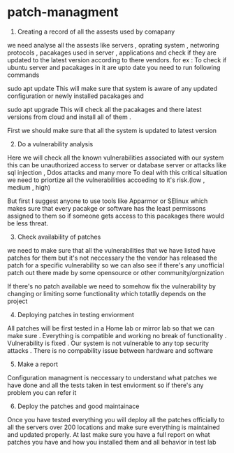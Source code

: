 # patch-managment

1) Creating a record of all the assests used by comapany

we need analyse all the assests like servers , oprating system , networing protocols , pacakages used in server , applications and check if they are updated to the latest version according to there vendors.
for ex : To check if ubuntu server and pacakages in it are upto date you need to run following commands

sudo apt update
This will make sure that system is aware of any updated  configuration or newly installed pacakages and 

sudo apt upgrade
This will check all the pacakages and there latest versions from cloud and install all of them .

First we should make sure that all the system is updated to latest version

2) Do a vulnerability analysis

Here we will check all the known vulnerabilities associated with our system this can be unauthorized access to server or database server or attacks like sql injection , Ddos attacks and many more
To deal with this critical situation we need to priortize all the vulnerabilities accoeding to it's risk.(low , medium , high)

But first I suggest anyone to use tools like Apparmor or SElinux which makes sure that every pacakge or software has the least permissons assigned to them so if someone gets access to this pacakages there would be less threat.

3) Check availability of patches 

we need to make sure that all the vulnerabilities that we have listed have patches for them but it's not neccessary the the vendor has released the patch for a specific vulnerability so we can also see if there's any unofficial patch out there made by some opensource or other community/orgnization

If there's no patch available we need to somehow fix the vulnerability by changing or limiting some functionality which totatlly depends on the project


4) Deploying patches in testing enviorment

All patches will be first tested in a Home lab or mirror lab so that we can make sure
. Everything is compatible and working no break of functionality
. Vulnerability is fixed 
. Our system is not vulnerable to any top security attacks 
. There is no compability issue between hardware and software

5) Make a report 

Configuration managment is neccessary to understand what patches we have done and all the tests taken in test enviorment so if there's any problem you can refer it


6) Deploy the patches and good maintainace

Once you have tested everything you will deploy all the patches officially to all the servers over 200 locations and make sure everything is maintained and updated properly.
At last make sure you have a full report on what patches you have and how you installed them and all behavior in test lab




